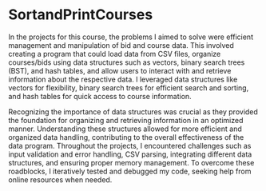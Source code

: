 # SortandPrintCourses

In the projects for this course, the problems I aimed to solve were efficient management and manipulation of bid and course data. This involved creating a program that could load data from CSV files, organize courses/bids using data structures such as vectors, binary search trees (BST), and hash tables, and allow users to interact with and retrieve information about the respective data. I leveraged data structures like vectors for flexibility, binary search trees for efficient search and sorting, and hash tables for quick access to course information. 

Recognizing the importance of data structures was crucial as they provided the foundation for organizing and retrieving information in an optimized manner. Understanding these structures allowed for more efficient and organized data handling, contributing to the overall effectiveness of the data program. Throughout the projects, I encountered challenges such as input validation and error handling, CSV parsing, integrating different data structures, and ensuring proper memory management. To overcome these roadblocks, I iteratively tested and debugged my code, seeking help from  online resources when needed.
